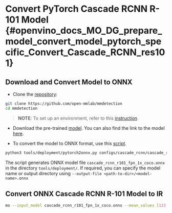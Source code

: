 # Convert PyTorch Cascade RCNN R-101 Model {#openvino_docs_MO_DG_prepare_model_convert_model_pytorch_specific_Convert_Cascade_RCNN_res101}

## Download and Convert Model to ONNX

* Clone the [repository](https://github.com/open-mmlab/mmdetection):

```bash
git clone https://github.com/open-mmlab/mmdetection
cd mmdetection
```

> **NOTE**: To set up an environment, refer to this [instruction](https://github.com/open-mmlab/mmdetection/blob/master/docs/en/get_started.md#installation).

* Download the pre-trained [model](https://download.openmmlab.com/mmdetection/v2.0/cascade_rcnn/cascade_rcnn_r101_fpn_1x_coco/cascade_rcnn_r101_fpn_1x_coco_20200317-0b6a2fbf.pth). You can also find the link to the model [here](https://github.com/open-mmlab/mmdetection/blob/master/configs/cascade_rcnn/README.md).

* To convert the model to ONNX format, use this [script](https://github.com/open-mmlab/mmdetection/blob/master/tools/deployment/pytorch2onnx.py).

```bash
python3 tools/deployment/pytorch2onnx.py configs/cascade_rcnn/cascade_rcnn_r101_fpn_1x_coco.py cascade_rcnn_r101_fpn_1x_coco_20200317-0b6a2fbf.pth --output-file cascade_rcnn_r101_fpn_1x_coco.onnx
```

The script generates ONNX model file `cascade_rcnn_r101_fpn_1x_coco.onnx` in the directory `tools/deployment/`. If required, you can specify the model name or output directory using `--output-file <path-to-dir>/<model-name>.onnx` 

## Convert ONNX Cascade RCNN R-101 Model to IR

```bash
mo --input_model cascade_rcnn_r101_fpn_1x_coco.onnx --mean_values [123.675,116.28,103.53] --scale_values [58.395,57.12,57.375]
```